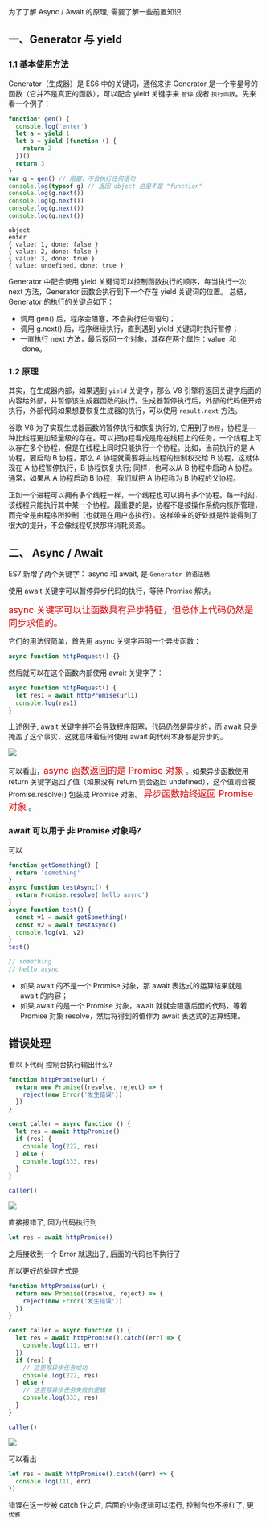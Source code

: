 为了了解 Async / Await 的原理, 需要了解一些前置知识

## 一、Generator 与 yield

### 1.1 基本使用方法

Generator（生成器）是 ES6 中的关键词，通俗来讲 Generator 是一个带星号的函数（它并不是真正的函数），可以配合 yield 关键字来 `暂停` 或者 `执行函数`。先来看一个例子：

```javascript
function* gen() {
  console.log('enter')
  let a = yield 1
  let b = yield (function () {
    return 2
  })()
  return 3
}
var g = gen() // 阻塞，不会执行任何语句
console.log(typeof g) // 返回 object 这里不是 "function"
console.log(g.next())
console.log(g.next())
console.log(g.next())
console.log(g.next())
```

```shell
object
enter
{ value: 1, done: false }
{ value: 2, done: false }
{ value: 3, done: true }
{ value: undefined, done: true }
```

Generator 中配合使用 yield 关键词可以控制函数执行的顺序，每当执行一次 next 方法，Generator 函数会执行到下一个存在 yield 关键词的位置。
总结，Generator 的执行的关键点如下：

- 调用 gen() 后，程序会阻塞，不会执行任何语句；
- 调用 g.next() 后，程序继续执行，直到遇到 yield 关键词时执行暂停；
- 一直执行 next 方法，最后返回一个对象，其存在两个属性：value  和  done。

### 1.2 原理

其实，在生成器内部，如果遇到 `yield` 关键字，那么 V8 引擎将返回关键字后面的内容给外部，并暂停该生成器函数的执行。生成器暂停执行后，外部的代码便开始执行，外部代码如果想要恢复生成器的执行，可以使用 `result.next` 方法。

谷歌 V8 为了实现生成器函数的暂停执行和恢复执行的, 它用到了`协程`，协程是—种比线程更加轻量级的存在。可以把协程看成是跑在线程上的任务，一个线程上可以存在多个协程，但是在线程上同时只能执行一个协程。比如，当前执行的是 A 协程，要启动 B 协程，那么 A 协程就需要将主线程的控制权交给 B 协程，这就体现在 A 协程暂停执行，B 协程恢复执行; 同样，也可以从 B 协程中启动 A 协程。通常，如果从 A 协程启动 B 协程，我们就把 A 协程称为 B 协程的父协程。

正如一个进程可以拥有多个线程一样，一个线程也可以拥有多个协程。每一时刻，该线程只能执行其中某一个协程。最重要的是，协程不是被操作系统内核所管理，而完全是由程序所控制（也就是在用户态执行）。这样带来的好处就是性能得到了很大的提升，不会像线程切换那样消耗资源。

## 二、 Async / Await

ES7 新增了两个关键字： async 和 await, 是 `Generator 的语法糖`.

使用 await 关键字可以暂停异步代码的执行，等待 Promise 解决。

<font color=#dd0000 size=4>async 关键字可以让函数具有异步特征，但总体上代码仍然是同步求值的。</font>

它们的用法很简单，首先用 async 关键字声明一个异步函数：

```javascript
async function httpRequest() {}
```

然后就可以在这个函数内部使用 await 关键字了：

```javascript
async function httpRequest() {
  let res1 = await httpPromise(url1)
  console.log(res1)
}
```

上述例子, await 关键字并不会导致程序阻塞，代码仍然是异步的，而 await 只是掩盖了这个事实，这就意味着任何使用 await 的代码本身都是异步的。

![](https://gcy-1306312261.cos.ap-chengdu.myqcloud.com/blog/20221205235940.png)

可以看出，<font color=#dd0000 size=4>async 函数返回的是 Promise 对象</font> 。如果异步函数使用 return 关键字返回了值（如果没有 return 则会返回 undefined），这个值则会被 Promise.resolve() 包装成 Promise 对象。 <font color=#dd0000 size=4>异步函数始终返回 Promise 对象</font> 。

### await 可以用于 非 Promise 对象吗?

可以

```javascript
function getSomething() {
  return 'something'
}
async function testAsync() {
  return Promise.resolve('hello async')
}
async function test() {
  const v1 = await getSomething()
  const v2 = await testAsync()
  console.log(v1, v2)
}
test()

// something
// hello async
```

- 如果 await 的不是一个 Promise 对象，那 await 表达式的运算结果就是 await 的内容；
- 如果 await 的是一个 Promise 对象，await 就就会阻塞后面的代码，等着 Promise 对象 resolve，然后将得到的值作为 await 表达式的运算结果。

## 错误处理

看以下代码 控制台执行输出什么?

```javascript
function httpPromise(url) {
  return new Promise((resolve, reject) => {
    reject(new Error('发生错误'))
  })
}

const caller = async function () {
  let res = await httpPromise()
  if (res) {
    console.log(222, res)
  } else {
    console.log(333, res)
  }
}

caller()
```

![](https://gcy-1306312261.cos.ap-chengdu.myqcloud.com/blog/20221206104129.png)

直接报错了, 因为代码执行到

```javascript
let res = await httpPromise()
```

之后接收到一个 Error 就退出了, 后面的代码也不执行了

所以更好的处理方式是

```javascript
function httpPromise(url) {
  return new Promise((resolve, reject) => {
    reject(new Error('发生错误'))
  })
}

const caller = async function () {
  let res = await httpPromise().catch((err) => {
    console.log(111, err)
  })
  if (res) {
    // 这里写异步任务成功
    console.log(222, res)
  } else {
    // 这里写异步任务失败的逻辑
    console.log(333, res)
  }
}

caller()
```

![](https://gcy-1306312261.cos.ap-chengdu.myqcloud.com/blog/20221206104526.png)

可以看出

```javascript
let res = await httpPromise().catch((err) => {
  console.log(111, err)
})
```

错误在这一步被 catch 住之后, 后面的业务逻辑可以运行, 控制台也不报红了, 更 `优雅`
